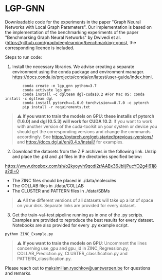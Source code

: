 # LGP-GNN
Downloadable code for the experiments in the paper "Graph Neural Networks with Local Graph Parameters". Our implementation is based on the implementation of the benchmarking experiments of the paper "Benchmarking Graph Neural Networks" by Dwivedi et al. (<https://github.com/graphdeeplearning/benchmarking-gnns>), the corresponding licence is included.

Steps to run code:
1. Install the necessary libraries. We advise creating a separate environment using the conda package and environment manager. <https://docs.conda.io/projects/conda/en/latest/user-guide/index.html>.

```
        conda create -n lgp_gnn python=3.7
        conda activate lgp_gnn
        conda install -c dglteam dgl-cuda10.2 #For Mac OS: conda install -c dglteam dgl
        conda install pytorch==1.6.0 torchvision==0.7.0 -c pytorch
        pip install -r requirements.txt
```

> :warning: **If you want to train the models on GPU: these installs of pytorch (1.6.0) and dgl (0.5.3) will work for CUDA 10.2**: If you want to work with another version of the cuda-toolkit on your system or device you should get the corresponding versions and change the commands accordingly. See <https://pytorch.org/get-started/previous-versions/> and <https://docs.dgl.ai/en/0.4.x/install/> for examples. 
   
2. Download the datasets from the ZIP archives in the following link. Unzip and place the .pkl and .pt files in the directories specified below:

<https://www.dropbox.com/sh/o2kyoyvh9qodi2r/AABx36JbiijPucYO2g4l61j8a?dl=0>

* The ZINC files should be placed in ./data/molecules
* The COLLAB files in ./data/COLLAB
* The CLUSTER and PATTERN files in ./data/SBMs
 
> :warning:  All the different versions of all datasets will take up a lot of space on your disk. Separate links are provided for every dataset.

3. Get the train-val-test pipeline running as in one of the .py scripts. Examples are provided to reproduce the best results for every dataset. Notebooks are also provided for every .py example script.

```
python ZINC_Example.py
```

> :warning: **If you want to train the models on GPU**: Uncomment the lines concerning use_gpu and gpu_id in ZINC_Regression.py, COLLAB_Prediction.py, CLUSTER_classification.py and PATTERN_classification.py.


Please reach out to maksimilian.ryschkov@uantwerpen.be for questions and remarks.

